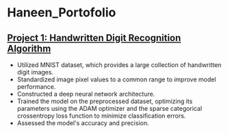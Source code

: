 # Haneen_Portofolio

## [Project 1: Handwritten Digit Recognition Algorithm](https://github.com/HaneenAmrMohamed/MNIST-Project/tree/main)
- Utilized MNIST dataset, which provides a large collection of handwritten digit images.
- Standardized image pixel values to a common range to improve model performance.
- Constructed a deep neural network architecture.
- Trained the model on the preprocessed dataset, optimizing its parameters using the ADAM optimizer and the sparse categorical crossentropy loss function to minimize classification errors.
- Assessed the model's accuracy and precision.
